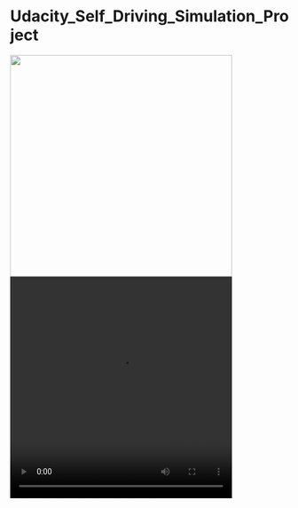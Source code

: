 # Udacity_Self_Driving_Simulation_Project

<img height="400px" width="400px" src="udacity_trimmed.mp4"/>

<video height="400px" width="400px" src="udacity_trimmed.mp4"/>


<img height="400px" width="400px" src="https://j.gifs.com/r8zLL4.gif"/>

<video height="400px" width="400px" src="https://j.gifs.com/r8zLL4.gif"/>

<img src="https://j.gifs.com/r8zLL4.gif" width="400" height="400" />



